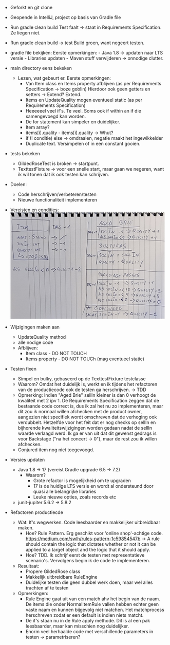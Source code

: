 - Geforkt en git clone
- Geopende in IntelliJ, project op basis van Gradle file
- Run gradle clean build
    Test faalt -> staat in Requirements Specification. Ze liegen niet.
- Run gradle clean build -x test
    Build groen, want negeert testen.
- gradle file bekijken:
    Eerste opmerkingen:
        - Java 1.8 -> updaten naar LTS versie
        - Libraries updaten
        - Maven stuff verwijderen -> onnodige clutter.
- main directory eens bekeken
    - Lezen, wat gebeurt er.
    Eerste opmerkingen:
        - Van Item class en Items property afblijven (as per Requirements Specification -> boze goblin)
            Hierdoor ook geen getters en setters -> Extend? Extend.
        - Items en UpdateQuality mogen eventueel static (as per Requirements Specification)
        - Heeeeeel veel if's. Te veel.
            Soms ook if within an if die samengevoegd kan worden.
        - De for statement kan simpeler en duidelijker.
        - Item array?
        - items[i].quality - items[i].quality -> Whut?
        - if (! conditie) else -> omdraaien, negatie maakt het ingewikkelder
        - Duplicate text. Versimpelen of in een constant gooien.
- tests bekeken
    - GildedRoseTest is broken -> startpunt.
    - TexttestFixture -> voor een snelle start, maar gaan we negeren, want ik wil tonen dat ik ook testen kan schrijven.

- Doelen:
    - Code herschrijven/verbeteren/testen
    - Nieuwe functionaliteit implementeren

- Vereisten en condities:
  ![Conditions](conditions.jpeg)

- Wijzigingen maken aan
    - UpdateQuality method
    - alle nodige code
    - Afblijven:
        - Item class - DO NOT TOUCH
        - Items property - DO NOT TOUCh (mag eventueel static)

- Testen fixen
    - Simpel en bulky, gebaseerd op de TexttestFixture testclasse
    - Waarom? Omdat het duidelijk is, werkt en ik tijdens het refactoren van de productiecode ook de testen ga herschrijven. -> TDD
    - Opmerking: Indien "Aged Brie" sellIn kleiner is dan 0 verhoogt de kwaliteit met 2 ipv 1. De Requirements Specification zeggen
        dat de bestaande code correct is, dus ik zal het nu zo implementeren, maar dit zou ik normaal willen afchecken met de product owner,
        aangezien niet specifiek wordt omschreven dat de verhoging ook verdubbelt. Hetzelfde voor het feit dat er nog
        checks op sellIn en bijhorende kwaliteitswijzigingen worden gedaan nadat de sellIn waarde verlaagd werd. Ik ga er van uit
        dat dit gewenst gedrags is voor Backstage ("na het concert -> 0"), maar de rest zou ik willen afchecken.
    - Conjured item nog niet toegevoegd.

- Versies updaten
  - Java 1.8 -> 17 (vereist Gradle upgrade 6.5 -> 7.2)
    - Waarom?
      - Grote refactor is mogelijkheid om te upgraden
      - 17 is de huidige LTS versie en wordt al ondersteund door quasi alle belangrijke libraries
      - Leuke nieuwe opties, zoals records etc
  - junit-jupiter 5.6.2 -> 5.8.2

- Refactoren productiecde
    - Wat: If's wegwerken. Code leesbaarder en makkelijker uitbreidbaar maken.
        - Hoe? Rule Pattern. Erg geschikt voor 'online shop'-achtige code.
            https://medium.com/swlh/rules-pattern-1c59854547b -> A rule should contain the logic that dictates
                whether or not it can be applied to a target object and the logic that it should apply.
        - Hoe? TDD. Ik schrijf eerst de testen met representatieve scenario's.
            Vervolgens begin ik de code te implementeren.
    - Resultaat:
      - Propere GildedRose class
      - Makkelijk uitbreidbare RuleEngine
      - Duidelijke testen die geen dubbel werk doen, maar wel alles trachten af te testen
    - Opmerkingen:
      - Rule Engine gaat uit van een match ahv het begin van de naam. De items die onder NormalItemRule vallen hebben
            echter geen vaste naam en kunnen bijgevolg niet matchen. Het matchprocess herschreven zodat er een default
            is indien niets matcht.
      - De if's staan nu in de Rule apply methode. Dit is al een pak leesbaarder, maar kan misschien nog duidelijker.
      - Enorm veel herhaalde code met verschillende parameters in testen -> parametriseren?


